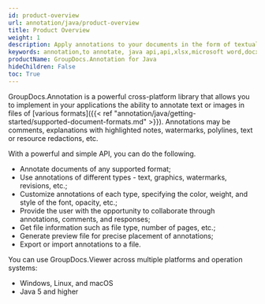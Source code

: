```yaml
---
id: product-overview
url: annotation/java/product-overview
title: Product Overview
weight: 1
description: Apply annotations to your documents in the form of textual comments, explanations with highlighted notes, watermarks, polylines, text/resource redactions and much more.
keywords: annotation,to annotate, java api,api,xlsx,microsoft word,docx,pptx,pdf,c# 
productName: GroupDocs.Annotation for Java
hideChildren: False
toc: True
---
```

GroupDocs.Annotation is a powerful cross-platform library that allows you to implement in your applications the ability to annotate text or images in files of [various formats]({{< ref "annotation/java/getting-started/supported-document-formats.md" >}}).
Annotations may be comments, explanations with highlighted notes, watermarks, polylines, text or resource redactions, etc.

With a powerful and simple API, you can do the following.

* Annotate documents of any supported format;
* Use annotations of different types - text, graphics, watermarks, revisions, etc.;
* Customize annotations of each type, specifying the color, weight, and style of the font, opacity, etc.;
* Provide the user with the opportunity to collaborate through annotations, comments, and responses;
* Get file information such as file type, number of pages, etc.;
* Generate preview file for precise placement of annotations;
* Export or import annotations to a file.


You can use GroupDocs.Viewer across multiple platforms and operation systems:

* Windows, Linux, and macOS
* Java 5 and higher
